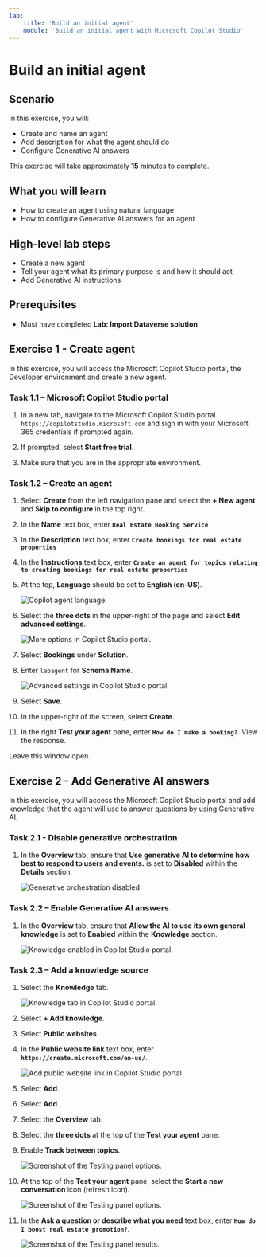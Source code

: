 ```yaml
---
lab:
    title: 'Build an initial agent'
    module: 'Build an initial agent with Microsoft Copilot Studio'
---
```


# Build an initial agent

## Scenario

In this exercise, you will:

- Create and name an agent
- Add description for what the agent should do
- Configure Generative AI answers

This exercise will take approximately **15** minutes to complete.

## What you will learn

- How to create an agent using natural language
- How to configure Generative AI answers for an agent

## High-level lab steps

- Create a new agent
- Tell your agent what its primary purpose is and how it should act
- Add Generative AI instructions
  
## Prerequisites

- Must have completed **Lab: Import Dataverse solution**

## Exercise 1 - Create agent

In this exercise, you will access the Microsoft Copilot Studio portal, the Developer environment and create a new agent.

### Task 1.1 – Microsoft Copilot Studio portal

1. In a new tab, navigate to the Microsoft Copilot Studio portal `https://copilotstudio.microsoft.com` and sign in with your Microsoft 365 credentials if prompted again.

1. If prompted, select **Start free trial**.

1. Make sure that you are in the appropriate environment.

### Task 1.2 – Create an agent

1. Select **Create** from the left navigation pane and select the **+ New agent** and **Skip to configure** in the top right.

1. In the **Name** text box, enter **`Real Estate Booking Service`**

1. In the **Description** text box, enter **`Create bookings for real estate properties`**

1. In the **Instructions** text box, enter **`Create an agent for topics relating to creating bookings for real estate properties`**

1. At the top, **Language** should be set to **English (en-US)**.

    ![Copilot agent language.](../media/copilot-agent-language.png)

1. Select the **three dots** in the upper-right of the page and select **Edit advanced settings**.

    ![More options in Copilot Studio portal.](../media/copilot-studio-more-options-2.png)

1. Select **Bookings** under **Solution**.

1. Enter `labagent` for **Schema Name**.

    ![Advanced settings in Copilot Studio portal.](../media/copilot-studio-advanced-settings.png)

1. Select **Save**.

1. In the upper-right of the screen, select **Create**.

1. In the right **Test your agent** pane, enter **`How do I make a booking?`**. View the response.

Leave this window open.

## Exercise 2 - Add Generative AI answers

In this exercise, you will access the Microsoft Copilot Studio portal and add knowledge that the agent will use to answer questions by using Generative AI.

### Task 2.1 - Disable generative orchestration

1. In the **Overview** tab, ensure that **Use generative AI to determine how best to respond to users and events.** is set to **Disabled** within the **Details** section.

    ![Generative orchestration disabled](../media/settings-generative-ai-1.png)

### Task 2.2 – Enable Generative AI answers

1. In the **Overview** tab, ensure that **Allow the AI to use its own general knowledge** is set to **Enabled** within the **Knowledge** section.

    ![Knowledge enabled in Copilot Studio portal.](../media/knowledge-enabled.png)

### Task 2.3 – Add a knowledge source

1. Select the **Knowledge** tab.

    ![Knowledge tab in Copilot Studio portal.](../media/knowledge-tab.png)

1. Select **+ Add knowledge**.

1. Select **Public websites**

1. In the **Public website link** text box, enter **`https://create.microsoft.com/en-us/`**.

    ![Add public website link in Copilot Studio portal.](../media/add-website-knowledge-source.png)

1. Select **Add**.

1. Select **Add**.

1. Select the **Overview** tab.

1. Select the **three dots** at the top of the **Test your agent** pane.

1. Enable **Track between topics**.

    ![Screenshot of the Testing panel options.](../media/test-pane-options.png)

1. At the top of the **Test your agent** pane, select the  **Start a new conversation** icon (refresh icon).

    ![Screenshot of the Testing panel options.](../media/copilot-test-pane-start-new-conversation.png)

1. In the **Ask a question or describe what you need** text box, enter **`How do I boost real estate promotion?`**.

    ![Screenshot of the Testing panel results.](../media/test-pane-results.png)
